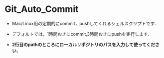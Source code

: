# Git_Auto_Commit

- Mac/Linux用の定期的にcommit，pushしてくれるシェルスクリプトです．

- デフォルトでは，1時間おきにcommit,3時間おきにpushを実行します．

- **2行目のpathのところにローカルリポジトリのパスを入力して使ってください．**
